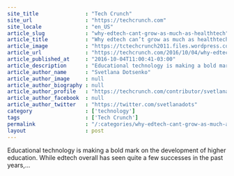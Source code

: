 ```yaml
---
site_title               : "Tech Crunch"
site_url                 : "https://techcrunch.com"
site_locale              : "en_US"
article_slug             : "why-edtech-cant-grow-as-much-as-healthtech"
article_title            : "Why edtech can’t grow as much as healthtech"
article_image            : "https://tctechcrunch2011.files.wordpress.com/2016/10/smartcat.jpg?w=608&h=400&crop=1"
article_url              : "https://techcrunch.com/2016/10/04/why-edtech-cant-grow-as-much-as-healthtech/"
article_published_at     : "2016-10-04T11:00:41-03:00"
article_description      : "Educational technology is making a bold mark on the development of higher education. While edtech overall has seen quite a few successes in the past years,..."
article_author_name      : "Svetlana Dotsenko"
article_author_image     : null
article_author_biography : null
article_author_profile   : "https://techcrunch.com/contributor/svetlana-dotsenko/"
article_author_facebook  : null
article_author_twitter   : "https://twitter.com/svetlanadots"
category                 : ['technology']
tags                     : ['Tech Crunch']
permalink                : "/:categories/why-edtech-cant-grow-as-much-as-healthtech/"
layout                   : post
---
```


Educational technology is making a bold mark on the development of higher education. While edtech overall has seen quite a few successes in the past years,...
